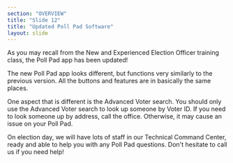 ```yaml
---
section: "OVERVIEW"
title: "Slide 12"
title: "Updated Poll Pad Software"
layout: slide
---
```


As you may recall from the New and Experienced Election Officer training class, the Poll Pad app has been updated!

The new Poll Pad app looks different, but functions very similarly to the previous version. All the buttons and features are in basically the same places.

One aspect that is different is the Advanced Voter search. You should only use the Advanced Voter search to look up someone by Voter ID. If you need to look someone up by address, call the office. Otherwise, it may cause an issue on your Poll Pad.

On election day, we will have lots of staff in our Technical Command Center, ready and able to help you with any Poll Pad questions. Don't hesitate to call us if you need help!




